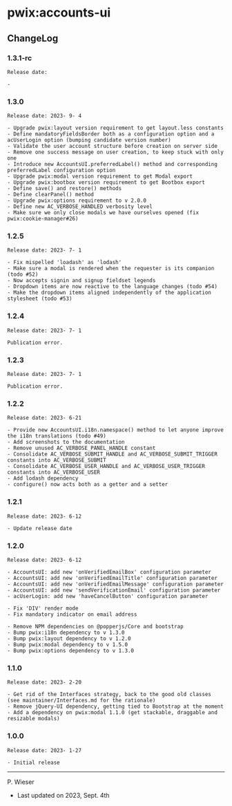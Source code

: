 # pwix:accounts-ui

## ChangeLog

### 1.3.1-rc

    Release date: 

    - 

### 1.3.0

    Release date: 2023- 9- 4

    - Upgrade pwix:layout version requirement to get layout.less constants
    - Define mandatoryFieldsBorder both as a configuration option and a acUserLogin option (bumping candidate version number)
    - Validate the user account structure before creation on server side
    - Remove one success message on user creation, to keep stuck with only one
    - Introduce new AccountsUI.preferredLabel() method and corresponding preferredLabel configuration option
    - Upgrade pwix:modal version requirement to get Modal export
    - Upgrade pwix:bootbox version requirement to get Bootbox export
    - Define save() and restore() methods
    - Define clearPanel() method
    - Upgrade pwix:options requirement to v 2.0.0
    - Define new AC_VERBOSE_HANDLED verbosity level
    - Make sure we only close modals we have ourselves opened (fix pwix:cookie-manager#26)

### 1.2.5

    Release date: 2023- 7- 1

    - Fix mispelled 'loadash' as 'lodash'
    - Make sure a modal is rendered when the requester is its companion (todo #52)
    - Now accepts signin and signup fieldset legends
    - Dropdown items are now reactive to the language changes (todo #54)
    - Make the dropdown items aligned independently of the application stylesheet (todo #53)

### 1.2.4

    Release date: 2023- 7- 1

    Publication error.

### 1.2.3

    Release date: 2023- 7- 1

    Publication error.

### 1.2.2

    Release date: 2023- 6-21

    - Provide new AccountsUI.i18n.namespace() method to let anyone improve the i18n translations (todo #49)
    - Add screenshots to the documentation
    - Remove unused AC_VERBOSE_PANEL_HANDLE constant
    - Consolidate AC_VERBOSE_SUBMIT_HANDLE and AC_VERBOSE_SUBMIT_TRIGGER constants into AC_VERBOSE_SUBMIT
    - Consolidate AC_VERBOSE_USER_HANDLE and AC_VERBOSE_USER_TRIGGER constants into AC_VERBOSE_USER
    - Add lodash dependency
    - configure() now acts both as a getter and a setter

### 1.2.1

    Release date: 2023- 6-12

    - Update release date

### 1.2.0

    Release date: 2023- 6-12

    - AccountsUI: add new 'onVerifiedEmailBox' configuration parameter
    - AccountsUI: add new 'onVerifiedEmailTitle' configuration parameter
    - AccountsUI: add new 'onVerifiedEmailMessage' configuration parameter
    - AccountsUI: add new 'sendVerificationEmail' configuration parameter
    - acUserLogin: add new 'haveCancelButton' configuration parameter

    - Fix 'DIV' render mode
    - Fix mandatory indicator on email address

    - Remove NPM dependencies on @popperjs/Core and bootstrap
    - Bump pwix:i18n dependency to v 1.3.0
    - Bump pwix:layout dependency to v 1.2.0
    - Bump pwix:modal dependency to v 1.5.0
    - Bump pwix:options dependency to v 1.3.0

### 1.1.0

    Release date: 2023- 2-20

    - Get rid of the Interfaces strategy, back to the good old classes (see maintainer/Interfaces.md for the rationale)
    - Remove jQuery-UI dependency, getting tied to Bootstrap at the moment
    - Add a dependency on pwix:modal 1.1.0 (get stackable, draggable and resizable modals)

### 1.0.0

    Release date: 2023- 1-27

    - Initial release

---
P. Wieser
- Last updated on 2023, Sept. 4th
